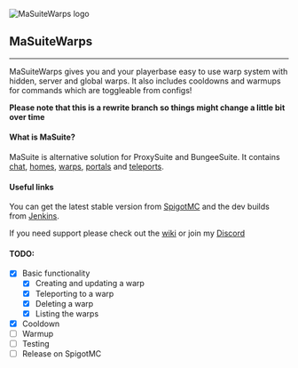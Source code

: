 ![MaSuiteWarps logo](https://i.imgur.com/AzIQDiN.png)


## MaSuiteWarps
***
MaSuiteWarps gives you and your playerbase easy to use warp system with hidden, server and global warps. It also includes cooldowns and warmups for commands which are toggleable from configs!

**Please note that this is a rewrite branch so things might change a little bit over time**

#### What is MaSuite?
MaSuite is alternative solution for ProxySuite and BungeeSuite. It contains [chat](https://github.com/masagameplay/MaSuiteChat), [homes](https://github.com/masagameplay/MaSuiteHomes), [warps](https://github.com/masagameplay/MaSuiteWarps), [portals](https://github.com/masagameplay/MaSuitePortals) and [teleports](https://github.com/masagameplay/MaSuiteTeleports).

#### Useful links
You can get the latest stable version from [SpigotMC](https://www.spigotmc.org/resources/60454) and the dev builds from [Jenkins](https://ci.codemc.io/job/masagameplay/).

If you need support please check out the [wiki](https://github.com/masagameplay/MaSuiteWarps/wiki) or join my [Discord](https://discord.gg/8t36vS)

#### TODO:
- [x] Basic functionality
    - [x] Creating and updating a warp
    - [x] Teleporting to a warp
    - [x] Deleting a warp
    - [x] Listing the warps
- [x] Cooldown
- [ ] Warmup
- [ ] Testing
- [ ] Release on SpigotMC